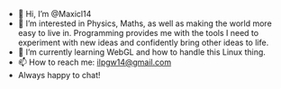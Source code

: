 - 👋 Hi, I’m @Maxicl14
- 👀 I’m interested in Physics, Maths, as well as making the world more easy to live in. Programming provides me with the tools I need to experiment with new ideas and confidently bring other ideas to life.
- 🌱 I’m currently learning WebGL and how to handle this Linux thing.
- 📫 How to reach me: ilpgw14@gmail.com
- Always happy to chat!

<!---
Maxicl14/Maxicl14 is a ✨ special ✨ repository because its `README.md` (this file) appears on your GitHub profile.
You can click the Preview link to take a look at your changes.
--->
